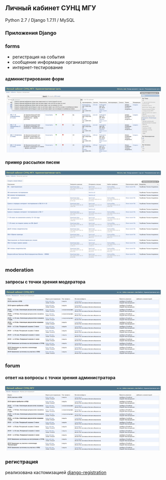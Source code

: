 ## Личный кабинет СУНЦ МГУ

Python 2.7 / Django 1.7.11 / MySQL

### Приложения Django
### forms
* регистрация на события
* сообщение информации организаторам
* интернет-тестирование
#### администрирование форм
![forms](https://github.com/gerus66/lk_demo/blob/master/readme/lkforms.png)
#### пример рассылки писем
![externals](https://github.com/gerus66/lk_demo/blob/master/readme/external.png)

### moderation
#### запросы с точки зрения модератора
![moderation](https://github.com/gerus66/lk_demo/blob/master/readme/lkmoderation.png)

### forum
#### ответ на вопросы с точки зрения администратора
![forum](https://github.com/gerus66/lk_demo/blob/master/readme/lkmoderation.png)

### регистрация

реализована кастомизацией [django-registration](https://github.com/ubernostrum/django-registration)
